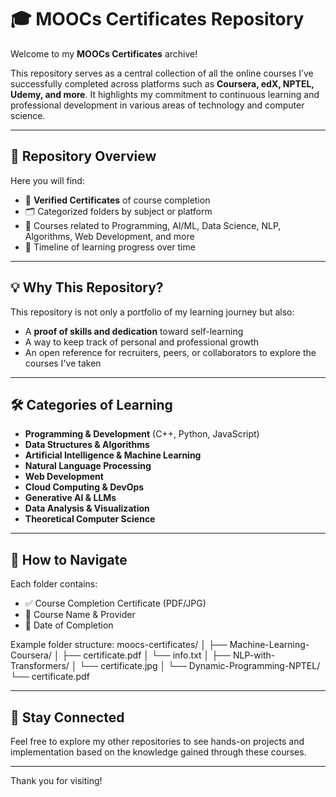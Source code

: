# 🎓 MOOCs Certificates Repository

Welcome to my **MOOCs Certificates** archive!

This repository serves as a central collection of all the online courses I’ve successfully completed across platforms such as **Coursera, edX, NPTEL, Udemy, and more**. It highlights my commitment to continuous learning and professional development in various areas of technology and computer science.

---

## 📘 Repository Overview

Here you will find:

- 🧾 **Verified Certificates** of course completion  
- 🗂️ Categorized folders by subject or platform  
- 🎯 Courses related to Programming, AI/ML, Data Science, NLP, Algorithms, Web Development, and more  
- 📅 Timeline of learning progress over time  

---

## 💡 Why This Repository?

This repository is not only a portfolio of my learning journey but also:
- A **proof of skills and dedication** toward self-learning  
- A way to keep track of personal and professional growth  
- An open reference for recruiters, peers, or collaborators to explore the courses I've taken

---

## 🛠️ Categories of Learning

- **Programming & Development** (C++, Python, JavaScript)  
- **Data Structures & Algorithms**  
- **Artificial Intelligence & Machine Learning**  
- **Natural Language Processing**  
- **Web Development**  
- **Cloud Computing & DevOps**  
- **Generative AI & LLMs**  
- **Data Analysis & Visualization**  
- **Theoretical Computer Science**

---

## 📁 How to Navigate

Each folder contains:
- ✅ Course Completion Certificate (PDF/JPG)  
- 📌 Course Name & Provider  
- 📅 Date of Completion

Example folder structure:
moocs-certificates/
│
├── Machine-Learning-Coursera/
│ ├── certificate.pdf
│ └── info.txt
│
├── NLP-with-Transformers/
│ └── certificate.jpg
│
└── Dynamic-Programming-NPTEL/
└── certificate.pdf


---

## 🚀 Stay Connected

Feel free to explore my other repositories to see hands-on projects and implementation based on the knowledge gained through these courses.

---

Thank you for visiting!
